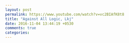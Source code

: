 ```yaml
---
layout: post
permalink: https://www.youtube.com/watch?v=vc2BIAfK8t8
title: "Against All Logic, Lkj"
date: 2016-11-04 13:44:19 +0530
comments: true
categories: 
---
```

